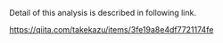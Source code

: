 Detail of this analysis is described in following link.

https://qiita.com/takekazu/items/3fe19a8e4df7721174fe
